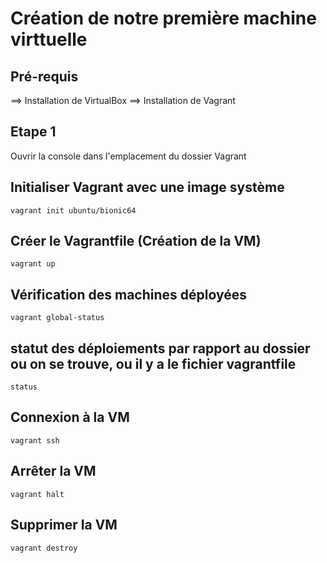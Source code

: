 # Création de notre première machine virttuelle

## Pré-requis
==> Installation de VirtualBox
==> Installation de Vagrant

## Etape 1
Ouvrir la console dans l'emplacement du dossier Vagrant

## Initialiser Vagrant avec une image système
````
vagrant init ubuntu/bionic64
````

## Créer le Vagrantfile (Création de la VM)
````
vagrant up
````

## Vérification des machines déployées
````
vagrant global-status
````

## statut des déploiements par rapport au dossier ou on se trouve, ou il y a le fichier vagrantfile
````
status
````

## Connexion à la VM
````
vagrant ssh
````

## Arrêter la VM
````
vagrant halt
````

## Supprimer la VM
````
vagrant destroy
````
